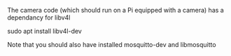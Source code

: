 The camera code (which should run on a Pi equipped with a camera) has a dependancy for libv4l

sudo apt install libv4l-dev

Note that you should also have installed mosquitto-dev and libmosquitto
